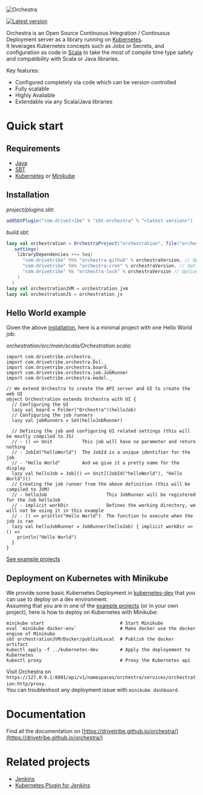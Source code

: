<img alt="Orchestra" src="https://raw.githubusercontent.com/drivetribe/orchestra/master/docs/src/main/resources/microsite/img/orchestra.png" srcset="https://raw.githubusercontent.com/drivetribe/orchestra/master/docs/src/main/resources/microsite/img/orchestra.png 2x">

[![Latest version](https://index.scala-lang.org/drivetribe/orchestra/orchestra-core/latest.svg?color=blue)](https://index.scala-lang.org/drivetribe/orchestra/orchestra-core)

Orchestra is an Open Source Continuous Integration / Continuous Deployment server as a library running on
[Kubernetes](https://kubernetes.io).  
It leverages Kubernetes concepts such as Jobs or Secrets, and configuration as code in [Scala](https://scala-lang.org)
to take the most of compile time type safety and compatibility with Scala or Java libraries.

Key features:
* Configured completely via code which can be version controlled
* Fully scalable
* Highly Available
* Extendable via any Scala/Java libraries


# Quick start

## Requirements

- [Java](https://java.com/download)
- [SBT](https://scala-sbt.org)
- [Kubernetes](https://kubernetes.io) or [Minikube](https://github.com/kubernetes/minikube)

## Installation

*project/plugins.sbt*:
```scala
addSbtPlugin("com.drivetribe" % "sbt-orchestra" % "<latest version>")
```
*build.sbt*:
```scala
lazy val orchestration = OrchestraProject("orchestration", file("orchestration"))
  .settings(
    libraryDependencies ++= Seq(
      "com.drivetribe" %%% "orchestra-github" % orchestraVersion, // Optional Github plugin
      "com.drivetribe" %%% "orchestra-cron" % orchestraVersion, // Optional Cron plugin
      "com.drivetribe" %% "orchestra-lock" % orchestraVersion // Optional Lock plugin
    )
  )
lazy val orchestrationJVM = orchestration.jvm
lazy val orchestrationJS = orchestration.js
```

## Hello World example

Given the above [installation](#installation), here is a minimal project with one Hello World job:

*orchestration/src/main/scala/Orchestration.scala*:
```tut:silent
import com.drivetribe.orchestra._
import com.drivetribe.orchestra.Dsl._
import com.drivetribe.orchestra.board._
import com.drivetribe.orchestra.job.JobRunner
import com.drivetribe.orchestra.model._

// We extend Orchestra to create the API server and UI to create the web UI
object Orchestration extends Orchestra with UI {
  // Configuring the UI
  lazy val board = Folder("Orchestra")(helloJob)
  // Configuring the job runners
  lazy val jobRunners = Set(helloJobRunner)
  
  // Defining the job and configuring UI related settings (this will be mostly compiled to JS)
  // - () => Unit           This job will have no parameter and return nothing
  // - JobId("helloWorld")  The JobId is a unique identifier for the job
  // - "Hello World"        And we give it a pretty name for the display
  lazy val helloJob = Job[() => Unit](JobId("helloWorld"), "Hello World")()
  // Creating the job runner from the above definition (this will be compiled to JVM)
  // - helloJob                      This JobRunner will be registered for the Job helloJob
  // - implicit workDir              Defines the working directory, we will not be using it in this example
  // - () => println("Hello World")  The function to execute when the job is ran
  lazy val helloJobRunner = JobRunner(helloJob) { implicit workDir => () =>
    println("Hello World")
  }
}
```

[See example projects](https://github.com/drivetribe/orchestra/tree/master/examples)

## Deployment on Kubernetes with Minikube

We provide some basic Kubernetes Deployment in [kubernetes-dev](https://github.com/drivetribe/orchestra/tree/master/examples/kubernetes-dev)
that you can use to deploy on a dev environment.  
Assuming that you are in one of the [example projects](https://github.com/drivetribe/orchestra/tree/master/examples)
(or in your own project), here is how to deploy on Kubernetes with Minikube:
```
minikube start                            # Start Minikube
eval `minikube docker-env`                # Make docker use the docker engine of Minikube
sbt orchestrationJVM/Docker/publishLocal  # Publish the docker artifact
kubectl apply -f ../kubernetes-dev        # Apply the deployement to Kubernetes
kubectl proxy                             # Proxy the Kubernetes api
```
Visit Orchestra on `https://127.0.0.1:8001/api/v1/namespaces/orchestra/services/orchestration:http/proxy`.  
You can troubleshoot any deployment issue with `minikube dashboard`.


# Documentation

Find all the documentation on [https://drivetribe.github.io/orchestra/](https://drivetribe.github.io/orchestra/)


# Related projects

* [Jenkins](https://jenkins.io)
* [Kubernetes Plugin for Jenkins](https://github.com/jenkinsci/kubernetes-plugin)
